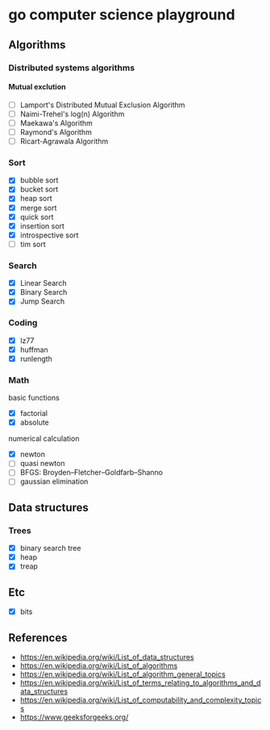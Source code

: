 # go computer science playground

## Algorithms
### Distributed systems algorithms
#### Mutual exclution
- [ ] Lamport's Distributed Mutual Exclusion Algorithm
- [ ] Naimi-Trehel's log(n) Algorithm
- [ ] Maekawa's Algorithm
- [ ] Raymond's Algorithm
- [ ] Ricart-Agrawala Algorithm

### Sort
- [x] bubble sort
- [x] bucket sort
- [x] heap sort
- [x] merge sort
- [x] quick sort
- [x] insertion sort
- [x] introspective sort
- [ ] tim sort

### Search
- [x] Linear Search
- [x] Binary Search
- [x] Jump Search

### Coding
- [x] lz77
- [x] huffman
- [x] runlength

### Math

basic functions
- [x] factorial
- [x] absolute

numerical calculation
- [x] newton
- [ ] quasi newton
- [ ] BFGS: Broyden–Fletcher–Goldfarb–Shanno
- [ ] gaussian elimination

## Data structures

### Trees
- [x] binary search tree
- [x] heap
- [x] treap

## Etc
- [x] bits

## References
- https://en.wikipedia.org/wiki/List_of_data_structures
- https://en.wikipedia.org/wiki/List_of_algorithms
- https://en.wikipedia.org/wiki/List_of_algorithm_general_topics
- https://en.wikipedia.org/wiki/List_of_terms_relating_to_algorithms_and_data_structures
- https://en.wikipedia.org/wiki/List_of_computability_and_complexity_topics
- https://www.geeksforgeeks.org/
